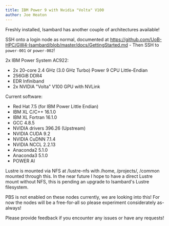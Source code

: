 ```yaml
---
title: IBM Power 9 with Nvidia "Volta" V100
author: Joe Heaton
---
```


Freshly installed, Isambard has another couple of architectures available!

 

SSH onto a login node as normal, documented at https://github.com/UoB-HPC/GW4-Isambard/blob/master/docs/GettingStarted.md - Then SSH to `power-001` or `power-002`!

 

2x IBM Power System AC922:

*    2x 20-core 2.4 GHz (3.0 GHz Turbo) Power 9 CPU Little-Endian
*    256GiB DDR4
*    EDR Infiniband
*    2x NVIDIA "Volta" V100 GPU with NVLink

 

Current software:

*    Red Hat 7.5 (for IBM Power Little Endian)
*    IBM XL C/C++ 16.1.0
*    IBM XL Fortran 16.1.0
*    GCC 4.8.5
*    NVIDIA drivers 396.26 (Upstream)
*    NVIDIA CUDA 9.2
*    NVIDIA CuDNN 7.1.4
*    NVIDIA NCCL 2.2.13
*    Anaconda2 5.1.0
*    Anaconda3 5.1.0
*    POWER AI

 

Lustre is mounted via NFS at /lustre-nfs with /home, /projects/, /common mounted through this. In the near future I hope to have a direct Lustre mount without NFS, this is pending an upgrade to Isambard's Lustre filesystem.

 

PBS is not enabled on these nodes currently, we are looking into this! For now the nodes will be a free-for-all so please experiment considerately as-always!

 

Please provide feedback if you encounter any issues or have any requests!
